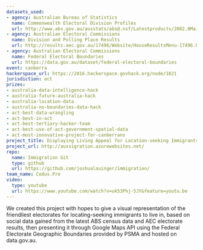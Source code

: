 ```yaml
---
datasets_used:
- agency: Australian Bureau of Statistics
  name: Commonwealth Electoral Division Profiles
  url: http://www.abs.gov.au/ausstats/abs@.nsf/Latestproducts/2082.0Main%20Features12016?opendocument&tabname=Summary
- agency: Australian Electoral Commissions
  name: Division and Polling Place Results
  url: http://results.aec.gov.au/17496/Website/HouseResultsMenu-17496.htm
- agency: Australian Electoral Commissions
  name: Federal Electoral Boundaries
  url: https://data.gov.au/dataset/federal-electoral-boundaries
event: canberra
hackerspace_url: https://2016.hackerspace.govhack.org/node/1821
jurisdiction: act
prizes:
- australia-data-intelligence-hack
- australia-future-australia-hack
- australia-location-data
- australia-no-boundaries-data-hack
- act-best-data-wrangling
- act-best-in-act
- act-best-tertiary-hacker-team
- act-best-use-of-act-government-spatial-data
- act-most-innovative-project-for-canberrans
project_title: Displaying Living Appeal for Location-seeking Immigrants
project_url: http://aussigration.azurewebsites.net/
repo:
  name: Immigration Git
  type: github
  url: https://github.com/joshualauinger/immigration/
team_name: Codus.Pro
video:
  type: youtube
  url: https://www.youtube.com/watch?v=uk53Phj-5JY&feature=youtu.be
---
```


We created this project with hopes to give a visual representation of the friendliest electorates for locating-seeking immigrants to live in, based on social data gained from the latest ABS census data and AEC electorate results, then presenting it through Google Maps API using the Federal Electorate Geographic Boundaries provided by PSMA and hosted on data.gov.au.